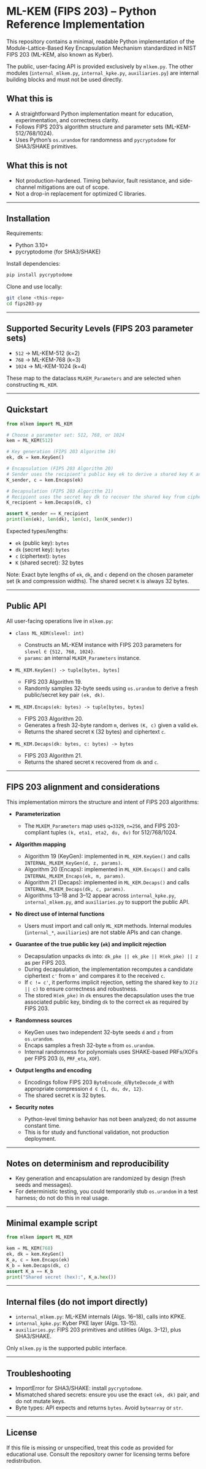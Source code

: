 # ML-KEM (FIPS 203) – Python Reference Implementation

This repository contains a minimal, readable Python implementation of the Module-Lattice-Based Key Encapsulation Mechanism standardized in NIST FIPS 203 (ML-KEM, also known as Kyber).

The public, user-facing API is provided exclusively by `mlkem.py`. The other modules (`internal_mlkem.py`, `internal_kpke.py`, `auxiliaries.py`) are internal building blocks and must not be used directly.

## What this is
- A straightforward Python implementation meant for education, experimentation, and correctness clarity.
- Follows FIPS 203’s algorithm structure and parameter sets (ML-KEM-512/768/1024).
- Uses Python’s `os.urandom` for randomness and `pycryptodome` for SHA3/SHAKE primitives.

## What this is not
- Not production-hardened. Timing behavior, fault resistance, and side-channel mitigations are out of scope.
- Not a drop-in replacement for optimized C libraries.

---

## Installation

Requirements:
- Python 3.10+
- pycryptodome (for SHA3/SHAKE)

Install dependencies:
```bash
pip install pycryptodome
```

Clone and use locally:
```bash
git clone <this-repo>
cd fips203-py
```

---

## Supported Security Levels (FIPS 203 parameter sets)
- `512`  → ML-KEM-512 (k=2)
- `768`  → ML-KEM-768 (k=3)
- `1024` → ML-KEM-1024 (k=4)

These map to the dataclass `MLKEM_Parameters` and are selected when constructing `ML_KEM`.

---

## Quickstart

```python
from mlkem import ML_KEM

# Choose a parameter set: 512, 768, or 1024
kem = ML_KEM(512)

# Key generation (FIPS 203 Algorithm 19)
ek, dk = kem.KeyGen()

# Encapsulation (FIPS 203 Algorithm 20)
# Sender uses the recipient's public key ek to derive a shared key K and ciphertext c
K_sender, c = kem.Encaps(ek)

# Decapsulation (FIPS 203 Algorithm 21)
# Recipient uses the secret key dk to recover the shared key from ciphertext c
K_recipient = kem.Decaps(dk, c)

assert K_sender == K_recipient
print(len(ek), len(dk), len(c), len(K_sender))
```

Expected types/lengths:
- `ek` (public key): `bytes`
- `dk` (secret key): `bytes`
- `c` (ciphertext): `bytes`
- `K` (shared secret): 32 bytes

Note: Exact byte lengths of `ek`, `dk`, and `c` depend on the chosen parameter set (k and compression widths). The shared secret `K` is always 32 bytes.

---

## Public API

All user-facing operations live in `mlkem.py`:

- `class ML_KEM(slevel: int)`
  - Constructs an ML-KEM instance with FIPS 203 parameters for `slevel ∈ {512, 768, 1024}`.
  - `params`: an internal `MLKEM_Parameters` instance.

- `ML_KEM.KeyGen() -> tuple[bytes, bytes]`
  - FIPS 203 Algorithm 19.
  - Randomly samples 32-byte seeds using `os.urandom` to derive a fresh public/secret key pair `(ek, dk)`.

- `ML_KEM.Encaps(ek: bytes) -> tuple[bytes, bytes]`
  - FIPS 203 Algorithm 20.
  - Generates a fresh 32-byte random `m`, derives `(K, c)` given a valid `ek`.
  - Returns the shared secret `K` (32 bytes) and ciphertext `c`.

- `ML_KEM.Decaps(dk: bytes, c: bytes) -> bytes`
  - FIPS 203 Algorithm 21.
  - Returns the shared secret `K` recovered from `dk` and `c`.

---

## FIPS 203 alignment and considerations

This implementation mirrors the structure and intent of FIPS 203 algorithms:

- **Parameterization**
  - The `MLKEM_Parameters` map uses `q=3329`, `n=256`, and FIPS 203-compliant tuples `(k, eta1, eta2, du, dv)` for 512/768/1024.

- **Algorithm mapping**
  - Algorithm 19 (KeyGen): implemented in `ML_KEM.KeyGen()` and calls `INTERNAL_MLKEM_KeyGen(d, z, params)`.
  - Algorithm 20 (Encaps): implemented in `ML_KEM.Encaps()` and calls `INTERNAL_MLKEM_Encaps(ek, m, params)`.
  - Algorithm 21 (Decaps): implemented in `ML_KEM.Decaps()` and calls `INTERNAL_MLKEM_Decaps(dk, c, params)`.
  - Algorithms 13–18 and 3–12 appear across `internal_kpke.py`, `internal_mlkem.py`, and `auxiliaries.py` to support the public API.

- **No direct use of internal functions**
  - Users must import and call only `ML_KEM` methods. Internal modules (`internal_*`, `auxiliaries`) are not stable APIs and can change.

- **Guarantee of the true public key (`ek`) and implicit rejection**
  - Decapsulation unpacks `dk` into: `dk_pke || ek_pke || H(ek_pke) || z` as per FIPS 203.
  - During decapsulation, the implementation recomputes a candidate ciphertext `c'` from `m'` and compares it to the received `c`.
  - If `c != c'`, it performs implicit rejection, setting the shared key to `J(z || c)` to ensure correctness and robustness.
  - The stored `H(ek_pke)` in `dk` ensures the decapsulation uses the true associated public key, binding `dk` to the correct `ek` as required by FIPS 203.

- **Randomness sources**
  - KeyGen uses two independent 32-byte seeds `d` and `z` from `os.urandom`.
  - Encaps samples a fresh 32-byte `m` from `os.urandom`.
  - Internal randomness for polynomials uses SHAKE-based PRFs/XOFs per FIPS 203 (`G`, `PRF_eta`, `XOF`).

- **Output lengths and encoding**
  - Encodings follow FIPS 203 `ByteEncode_d`/`ByteDecode_d` with appropriate compression `d ∈ {1, du, dv, 12}`.
  - The shared secret `K` is 32 bytes.

- **Security notes**
  - Python-level timing behavior has not been analyzed; do not assume constant time.
  - This is for study and functional validation, not production deployment.

---

## Notes on determinism and reproducibility
- Key generation and encapsulation are randomized by design (fresh seeds and messages).
- For deterministic testing, you could temporarily stub `os.urandom` in a test harness; do not do this in real usage.

---

## Minimal example script

```python
from mlkem import ML_KEM

kem = ML_KEM(768)
ek, dk = kem.KeyGen()
K_a, c = kem.Encaps(ek)
K_b = kem.Decaps(dk, c)
assert K_a == K_b
print("Shared secret (hex):", K_a.hex())
```

---

## Internal files (do not import directly)
- `internal_mlkem.py`: ML-KEM internals (Algs. 16–18), calls into KPKE.
- `internal_kpke.py`: Kyber PKE layer (Algs. 13–15).
- `auxiliaries.py`: FIPS 203 primitives and utilities (Algs. 3–12), plus SHA3/SHAKE.

Only `mlkem.py` is the supported public interface.

---

## Troubleshooting
- ImportError for SHA3/SHAKE: install `pycryptodome`.
- Mismatched shared secrets: ensure you use the exact `(ek, dk)` pair, and do not mutate keys.
- Byte types: API expects and returns `bytes`. Avoid `bytearray` or `str`.

---

## License
If this file is missing or unspecified, treat this code as provided for educational use. Consult the repository owner for licensing terms before redistribution.
